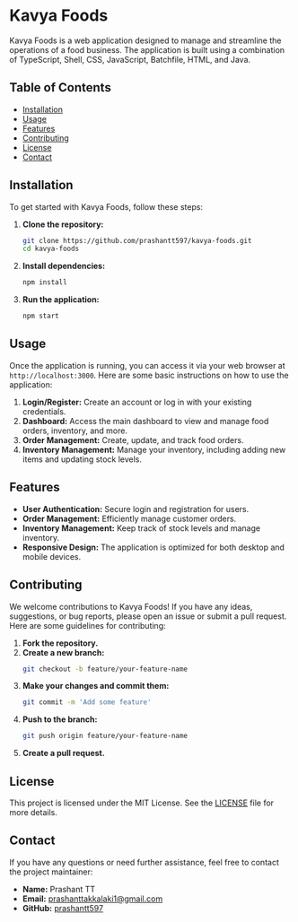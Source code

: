 # Kavya Foods

Kavya Foods is a web application designed to manage and streamline the operations of a food business. The application is built using a combination of TypeScript, Shell, CSS, JavaScript, Batchfile, HTML, and Java.

## Table of Contents
- [Installation](#installation)
- [Usage](#usage)
- [Features](#features)
- [Contributing](#contributing)
- [License](#license)
- [Contact](#contact)

## Installation

To get started with Kavya Foods, follow these steps:

1. **Clone the repository:**
    ```bash
    git clone https://github.com/prashantt597/kavya-foods.git
    cd kavya-foods
    ```

2. **Install dependencies:**
    ```bash
    npm install
    ```

3. **Run the application:**
    ```bash
    npm start
    ```

## Usage

Once the application is running, you can access it via your web browser at `http://localhost:3000`. Here are some basic instructions on how to use the application:

1. **Login/Register:** Create an account or log in with your existing credentials.
2. **Dashboard:** Access the main dashboard to view and manage food orders, inventory, and more.
3. **Order Management:** Create, update, and track food orders.
4. **Inventory Management:** Manage your inventory, including adding new items and updating stock levels.

## Features

- **User Authentication:** Secure login and registration for users.
- **Order Management:** Efficiently manage customer orders.
- **Inventory Management:** Keep track of stock levels and manage inventory.
- **Responsive Design:** The application is optimized for both desktop and mobile devices.

## Contributing

We welcome contributions to Kavya Foods! If you have any ideas, suggestions, or bug reports, please open an issue or submit a pull request. Here are some guidelines for contributing:

1. **Fork the repository.**
2. **Create a new branch:**
    ```bash
    git checkout -b feature/your-feature-name
    ```
3. **Make your changes and commit them:**
    ```bash
    git commit -m 'Add some feature'
    ```
4. **Push to the branch:**
    ```bash
    git push origin feature/your-feature-name
    ```
5. **Create a pull request.**

## License

This project is licensed under the MIT License. See the [LICENSE](LICENSE) file for more details.

## Contact

If you have any questions or need further assistance, feel free to contact the project maintainer:

- **Name:** Prashant TT
- **Email:** prashanttakkalaki1@gmail.com
- **GitHub:** [prashantt597](https://github.com/prashantt597)
